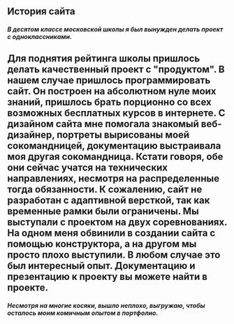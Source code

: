 ## История сайта
##### В десятом классе московской школы я был вынужден делать проект с одноклассниками. 
Для поднятия рейтинга школы пришлось делать качественный проект с "продуктом". В нашем случае пришлось программировать сайт.
Он построен на абсолютном нуле моих знаний, пришлось брать порционно со всех возможных бесплатных курсов в интернете. 
С дизайном сайта мне помогала знакомый веб-дизайнер, портреты вырисованы моей сокомандницей, документацию выстраивала моя другая сокомандница. 
Кстати говоря, обе они сейчас учатся на технических направлениях, несмотря на распределенные тогда обязанности. К сожалению, сайт не разработан с адаптивной версткой, 
так как временные рамки были ограничены. 
Мы выступали с проектом на двух соревнованиях. На одном меня обвинили в создании сайта с помощью конструктора, а на другом мы просто плохо выступили. 
В любом случае это был интересный опыт. Документацию и презентацию к проекту вы можете найти в проекте. <br>
---
##### Несмотря на многие косяки, вышло неплохо, выгружаю, чтобы осталось моим *комичным* опытом в портфолио.